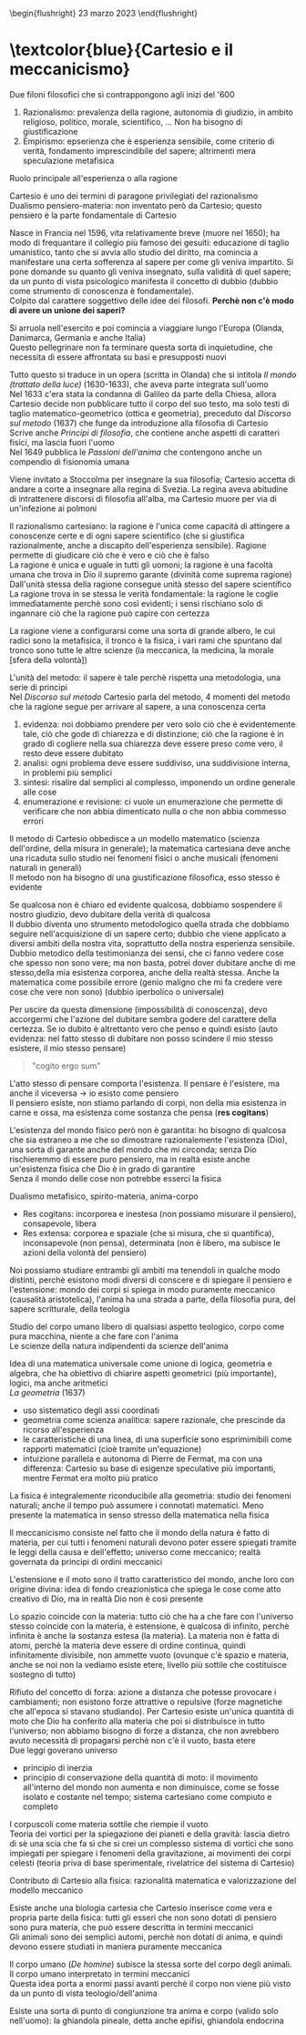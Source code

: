 \begin{flushright}
23 marzo 2023
\end{flushright}

# \textcolor{blue}{Cartesio e il meccanicismo}

Due filoni filosofici che si contrappongono agli inizi del '600

1. Razionalismo: prevalenza della ragione, autonomia di giudizio, in ambito religioso, politico, morale, scientifico, ... Non ha bisogno di giustificazione
1. Empirismo: epserienza che è esperienza sensibile, come criterio di verità, fondamento imprescindibile del sapere; altrimenti mera speculazione metafisica

Ruolo principale all'esperienza o alla ragione

Cartesio è uno dei termini di paragone privilegiati del razionalismo  
Dualismo pensiero-materia: non inventato però da Cartesio; questo pensiero è la parte fondamentale di Cartesio

Nasce in Francia nel 1596, vita relativamente breve (muore nel 1650); ha modo di frequantare il collegio più famoso dei gesuiti: educazione di taglio umanistico, tanto che si avvia allo studio del diritto, ma comincia a manifestare una certa sofferenza al sapere per come gli veniva impartito. Si pone domande su quanto gli veniva insegnato, sulla validità di quel sapere; da un punto di vista psicologico manifesta il concetto di dubbio (dubbio come strumento di conoscenza è fondamentale).  
Colpito dal carattere soggettivo delle idee dei filosofi. **Perchè non c'è modo di avere un unione dei saperi?**  

Si arruola nell'esercito e poi comincia a viaggiare lungo l'Europa (Olanda, Danimarca, Germania e anche Italia)  
Questo pellegrinare non fa terminare questa sorta di inquietudine, che necessita di essere affrontata su basi e presupposti nuovi  

Tutto questo si traduce in un opera (scritta in Olanda) che si intitola *Il mondo (trattato della luce)* (1630-1633), che aveva parte integrata sull'uomo  
Nel 1633 c'era stata la condanna di Galileo da parte della Chiesa, allora Cartesio decide non pubblicare tutto il corpo del suo testo, ma solo testi di taglio matematico-geometrico (ottica e geometria), preceduto dal *Discorso sul metodo* (1637) che funge da introduzione alla filosofia di Cartesio  
Scrive anche *Principi di filosofia*, che contiene anche aspetti di caratteri fisici, ma lascia fuori l'uomo  
Nel 1649 pubblica le *Passioni dell'anima* che contengono anche un compendio di fisionomia umana

Viene invitato a Stoccolma per insegnare la sua filosofia; Cartesio accetta di andare a corte a insegnare alla regina di Svezia. La regina aveva abitudine di intrattenere discorsi di filosofia all'alba, ma Cartesio muore per via di un'infezione ai polmoni

Il razionalismo cartesiano: la ragione è l'unica come capacità di attingere a conoscenze certe e di ogni sapere scientifico (che si giustifica razionalmente, anche a discapito dell'esperienza sensibile). Ragione permette di giudicare ciò che è vero e ciò che è falso  
La ragione è unica e uguale in tutti gli uomoni; la ragione è una facoltà umana che trova in Dio il supremo garante (divinità come suprema ragione)  
Dall'unità stessa della ragione consegue unità stesso del sapere scientifico  
La ragione trova in se stessa le verità fondamentale: la ragione le coglie immediatamente perchè sono così evidenti; i sensi rischiano solo di ingannare ciò che la ragione può capire con certezza

La ragione viene a configurarsi come una sorta di grande albero, le cui radici sono la metafisica, il tronco è la fisica, i vari rami che spuntano dal tronco sono tutte le altre scienze (la meccanica, la medicina, la morale [sfera della volontà])

L'unità del metodo: il sapere è tale perchè rispetta una metodologia, una serie di principi  
Nel *Discorso sul metodo* Cartesio parla del metodo, 4 momenti del metodo che la ragione segue per arrivare al sapere, a una conoscenza certa

1. evidenza: noi dobbiamo prendere per vero solo ciò che è evidentemente tale, ciò che gode di chiarezza e di distinzione; ciò che la ragione è in grado di cogliere nella sua chiarezza deve essere preso come vero, il resto deve essere dubitato
1. analisi: ogni problema deve essere suddiviso, una suddivisione interna, in problemi più semplici
1. sintesi: risalire dal semplici al complesso, imponendo un ordine generale alle cose
1. enumerazione e revisione: ci vuole un enumerazione che permette di verificare che non abbia dimenticato nulla o che non abbia commesso errori

Il metodo di Cartesio obbedisce a un modello matematico (scienza dell'ordine, della misura in generale); la matematica cartesiana deve anche una ricaduta sullo studio nei fenomeni fisici o anche musicali (fenomeni naturali in generali)  
Il metodo non ha bisogno di una giustificazione filosofica, esso stesso è evidente

Se qualcosa non è chiaro ed evidente qualcosa, dobbiamo sospendere il nostro giudizio, devo dubitare della verità di qualcosa  
Il dubbio diventa uno strumento metodologico quella strada che dobbiamo seguire nell'acquisizione di un sapere certo; dubbio che viene applicato a diversi ambiti della nostra vita, soprattutto della nostra esperienza sensibile.  
Dubbio metodico della testimonianza dei sensi, che ci fanno vedere cose che spesso non sono vere; ma non basta, potrei dover dubitare anche di me stesso,della mia esistenza corporea, anche della realtà stessa. Anche la matematica come possibile errore (genio maligno che mi fa credere vere cose che vere non sono) (dubbio iperbolico o universale)

Per uscire da questa dimensione (impossibilità di conoscenza), devo accorgermi che l'azione del dubitare sembra godere del carattere della certezza. Se io dubito è altrettanto vero che penso e quindi esisto (auto evidenza: nel fatto stesso di dubitare non posso scindere il mio stesso esistere, il mio stesso pensare)

> "cogito ergo sum"  

L'atto stesso di pensare comporta l'esistenza. Il pensare è l'esistere, ma anche il viceversa &rarr; io esisto come pensiero  
Il pensiero esiste, non stiamo parlando di corpi, non della mia esistenza in carne e ossa, ma esistenza come sostanza che pensa (**res cogitans**)

L'esistenza del mondo fisico però non è garantita: ho bisogno di qualcosa che sia estraneo a me che so dimostrare razionalemente l'esistenza (Dio), una sorta di garante anche del mondo che mi circonda; senza Dio rischieremmo di essere puro pensiero, ma in realtà esiste anche un'esistenza fisica che Dio è in grado di garantire  
Senza il mondo delle cose non potrebbe esserci la fisica

Dualismo metafisico, spirito-materia, anima-corpo

- Res cogitans: incorporea e inestesa (non possiamo misurare il pensiero), consapevole, libera
- Res extensa: corporea e spaziale (che si misura, che si quantifica), inconsapevole (non pensa), determinata (non è libero, ma subisce le azioni della volontà del pensiero)

Noi possiamo studiare entrambi gli ambiti ma tenendoli in qualche modo distinti, perchè esistono modi diversi di conscere e di spiegare il pensiero e l'estensione: mondo dei corpi si spiega in modo puramente meccanico (causalità aristotelica), l'anima ha una strada a parte, della filosofia pura, del sapere scritturale, della teologia

Studio del corpo umano libero di qualsiasi aspetto teologico, corpo come pura macchina, niente a che fare con l'anima  
Le scienze della natura indipendenti da scienze dell'anima

Idea di una matematica universale come unione di logica, geometria e algebra, che ha obiettivo di chiarire aspetti geometrici (più importante), logici, ma anche aritmetici  
*La geometria* (1637)
 
- uso sistematico degli assi coordinati
- geometria come scienza analitica: sapere razionale, che prescinde da ricorso all'esperienza
- le caratteristiche di una linea, di una superficie sono esprimimibili come rapporti matematici (cioè tramite un'equazione)
- intuizione parallela e autonoma di Pierre de Fermat, ma con una differenza: Cartesio su base di esigenze speculative più importanti, mentre Fermat era molto più pratico

La fisica è integralemente riconducibile alla geometria: studio dei fenomeni naturali; anche il tempo può assumere i connotati matematici. Meno presente la matematica in senso stresso della matematica nella fisica

Il meccanicismo consiste nel fatto che il mondo della natura è fatto di materia, per cui tutti i fenomeni naturali devono poter essere spiegati tramite le leggi della causa e dell'effetto; universo come meccanico; realtà governata da principi di ordini meccanici

L'estensione e il moto sono il tratto caratteristico del mondo, anche loro con origine divina: idea di fondo creazionistica che spiega le cose come atto creativo di Dio, ma in realtà Dio non è così presente

Lo spazio coincide con la materia: tutto ciò che ha a che fare con l'universo stesso coincide con la materia, è estensione, è qualcosa di infinito, perchè infinita è anche la sostanza estesa (la materia). La materia non è fatta di atomi, perchè la materia deve essere di ordine continua, quindi infinitamente divisibile, non ammette vuoto (ovunque c'è spazio e materia, anche se noi non la vediamo esiste etere, livello più sottile che costituisce sostegno di tutto)

Rifiuto del concetto di forza: azione a distanza che potesse provocare i cambiamenti; non esistono forze attrattive o repulsive (forze magnetiche che all'epoca si stavano studiando). Per Cartesio esiste un'unica quantità di moto che Dio ha conferito alla materia che poi si distribuisce in tutto l'universo; non abbiamo bisogno di forze a distanza, che non avrebbero avuto necessità di propagarsi perchè non c'è il vuoto, basta etere  
Due leggi goverano universo

* principio di inerzia
* principio di conservazione della quantità di moto: il movimento all'interno del mondo non aumenta e non diminuisce, come se fosse isolato e costante nel tempo; sistema cartesiano come compiuto e completo

I corpuscoli come materia sottile che riempie il vuoto  
Teoria dei vortici per la spiegazione dei pianeti e della gravità: lascia dietro di sè una scia che fa sì che si crei un complesso sistema di vortici che sono impiegati per spiegare i fenomeni della gravitazione, ai movimenti dei corpi celesti (teoria priva di base sperimentale, rivelatrice del sistema di Cartesio)

Contributo di Cartesio alla fisica: razionalità matematica e valorizzazione del modello meccanico

Esiste anche una biologia cartesia che Cartesio inserisce come vera e propria parte della fisica: tutti gli esseri che non sono dotati di pensiero sono pura materia, che può essere descritta in termini meccanici  
Gli animali sono dei semplici automi, perchè non dotati di anima, e quindi devono essere studiati in maniera puramente meccanica

Il corpo umano (*De homine*) subisce la stessa sorte del corpo degli animali. Il corpo umano interpretato in termini meccanici   
Questa idea porta a enormi passi avanti perchè il corpo non viene più visto da un punto di vista teologio/dell'anima

Esiste una sorta di punto di congiunzione tra anima e corpo (valido solo nell'uomo): la ghiandola pineale, detta anche epifisi, ghiandola endocrina